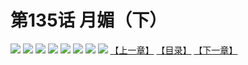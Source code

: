 # 第135话 月媚（下）
![](https://mhpic.xiaomingtaiji.net/comic/D/斗破苍穹拆分版/135话/1.jpg-zymk.middle.webp)
![](https://mhpic.xiaomingtaiji.net/comic/D/斗破苍穹拆分版/135话/2.jpg-zymk.middle.webp)
![](https://mhpic.xiaomingtaiji.net/comic/D/斗破苍穹拆分版/135话/3.jpg-zymk.middle.webp)
![](https://mhpic.xiaomingtaiji.net/comic/D/斗破苍穹拆分版/135话/4.jpg-zymk.middle.webp)
![](https://mhpic.xiaomingtaiji.net/comic/D/斗破苍穹拆分版/135话/5.jpg-zymk.middle.webp)
![](https://mhpic.xiaomingtaiji.net/comic/D/斗破苍穹拆分版/135话/6.jpg-zymk.middle.webp)
![](https://mhpic.xiaomingtaiji.net/comic/D/斗破苍穹拆分版/135话/7.jpg-zymk.middle.webp)
![](https://mhpic.xiaomingtaiji.net/comic/D/斗破苍穹拆分版/135话/8.jpg-zymk.middle.webp)
[【上一章】](./134.md)
[【目录】](./READMD.md)
[【下一章】](./136.md)
